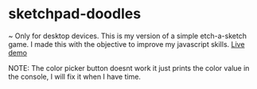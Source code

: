 # sketchpad-doodles
~ Only for desktop devices.
This is my version of a simple etch-a-sketch game. I made this with the objective to improve my javascript skills.
[Live demo](https://alekscela.github.io/sketchpad-doodles/)

NOTE: The color picker button doesnt work it just prints the color value in the console, I will fix it when I have time.
